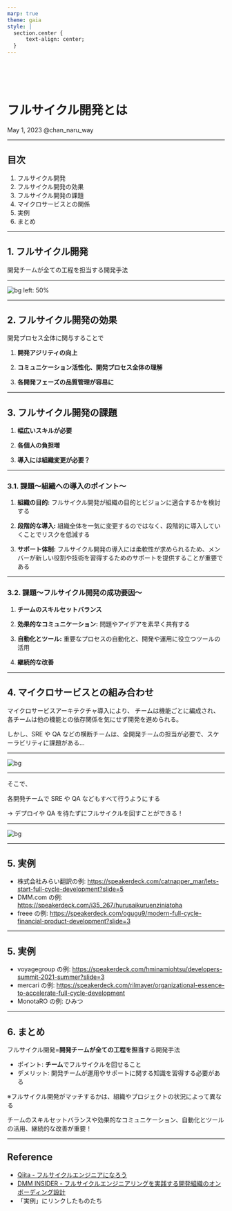 ```yaml
---
marp: true
theme: gaia
style: |
  section.center {
      text-align: center;
  }
---
```


<!-- paginate: true
_backgroundColor: SteelBlue
_color: white
_class: center
-->

<br>
<br>
<br>

# フルサイクル開発とは

May 1, 2023
@chan_naru_way

---

<!--
_backgroundColor: SteelBlue
_color: white
-->

## 目次

1. フルサイクル開発
2. フルサイクル開発の効果
3. フルサイクル開発の課題
4. マイクロサービスとの関係
5. 実例
6. まとめ

---

## 1. フルサイクル開発

開発チームが全ての工程を担当する開発手法

---

![bg left: 50%](https://camo.qiitausercontent.com/a282900f818917e20ec7303754ce68dadfdb2be1/68747470733a2f2f63646e2d696d616765732d312e6d656469756d2e636f6d2f6d61782f3830302f312a732d6c47344a7439745341593044336a5f4e676a57672e706e67)

---

## 2. フルサイクル開発の効果

開発プロセス全体に関与することで

1. **開発アジリティの向上**

2. **コミュニケーション活性化、開発プロセス全体の理解**

3. **各開発フェーズの品質管理が容易に**

---

## 3. フルサイクル開発の課題

1. **幅広いスキルが必要**

2. **各個人の負担増**

3. **導入には組織変更が必要？**

---

### 3.1. 課題〜組織への導入のポイント〜

1. **組織の目的:** フルサイクル開発が組織の目的とビジョンに適合するかを検討する

2. **段階的な導入:** 組織全体を一気に変更するのではなく、段階的に導入していくことでリスクを低減する

3. **サポート体制:** フルサイクル開発の導入には柔軟性が求められるため、メンバーが新しい役割や技術を習得するためのサポートを提供することが重要である

---

### 3.2. 課題〜フルサイクル開発の成功要因〜

1. **チームのスキルセットバランス**

2. **効果的なコミュニケーション:** 問題やアイデアを素早く共有する

3. **自動化とツール:** 重要なプロセスの自動化と、開発や運用に役立つツールの活用

4. **継続的な改善**

---

## 4. マイクロサービスとの組み合わせ

マイクロサービスアーキテクチャ導入により、
チームは機能ごとに編成され、
各チームは他の機能との依存関係を気にせず開発を進められる。

しかし、SRE や QA などの横断チームは、全開発チームの担当が必要で、スケーラビリティに課題がある…

---

![bg](https://camo.qiitausercontent.com/362ec72c1b863c92bf039d8d3a3be277eea785f3/68747470733a2f2f71696974612d696d6167652d73746f72652e73332e61702d6e6f727468656173742d312e616d617a6f6e6177732e636f6d2f302f31343332342f33393739636161382d303939622d613665612d323434632d6631623332666565346265622e706e67)

---

そこで、

各開発チームで SRE や QA などもすべて行うようにする

→ デプロイや QA を待たずにフルサイクルを回すことができる！

---

![bg](https://camo.qiitausercontent.com/d03a10e59153da133c4e419724e19e09903afec4/68747470733a2f2f71696974612d696d6167652d73746f72652e73332e61702d6e6f727468656173742d312e616d617a6f6e6177732e636f6d2f302f31343332342f30616430356334652d626437322d346631302d656362612d3731336138343461303766312e706e67)

---

## 5. 実例

- 株式会社みらい翻訳の例: https://speakerdeck.com/catnapper_mar/lets-start-full-cycle-development?slide=5
- DMM.com の例: https://speakerdeck.com/i35_267/hurusaikuruenziniatoha
- freee の例: https://speakerdeck.com/ogugu9/modern-full-cycle-financial-product-development?slide=3

---

## 5. 実例

- voyagegroup の例: https://speakerdeck.com/hminamiohtsu/developers-summit-2021-summer?slide=3
- mercari の例: https://speakerdeck.com/rilmayer/organizational-essence-to-accelerate-full-cycle-development
- MonotaRO の例: ひみつ

---

## 6. まとめ

フルサイクル開発=**開発チームが全ての工程を担当**する開発手法

- ポイント: **チーム**でフルサイクルを回せること
- デメリット: 開発チームが運用やサポートに関する知識を習得する必要がある

※フルサイクル開発がマッチするかは、組織やプロジェクトの状況によって異なる

チームのスキルセットバランスや効果的なコミュニケーション、自動化とツールの活用、継続的な改善が重要！

---

## Reference

- [Qiita - フルサイクルエンジニアになろう](https://qiita.com/m-chika/items/5e1d6291a53c3cda3371#%E3%83%95%E3%83%AB%E3%82%B5%E3%82%A4%E3%82%AF%E3%83%AB%E3%82%A8%E3%83%B3%E3%82%B8%E3%83%8B%E3%82%A2%E3%83%95%E3%83%AB%E3%82%B5%E3%82%A4%E3%82%AF%E3%83%AB%E9%96%8B%E7%99%BA%E8%80%85%E3%81%A8%E3%81%AF)
- [DMM INSIDER - フルサイクルエンジニアリングを実践する開発組織のオンボーディング設計](https://inside.dmm.com/articles/onboarding-for-full-cycle-developers/)
- 「実例」にリンクしたものたち
